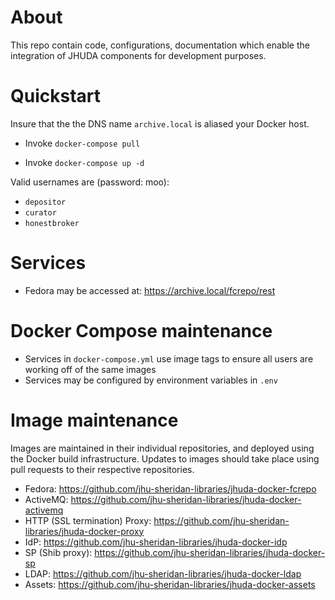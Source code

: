 # About
This repo contain code, configurations, documentation which enable the integration of JHUDA components for development purposes.

# Quickstart
Insure that the the DNS name `archive.local` is aliased your Docker host.

* Invoke `docker-compose pull`

* Invoke `docker-compose up -d`

Valid usernames are (password: moo):
* `depositor`
* `curator`
* `honestbroker`

# Services

* Fedora may be accessed at: https://archive.local/fcrepo/rest

# Docker Compose maintenance

* Services in `docker-compose.yml` use image tags to ensure all users are working off of the same images
* Services may be configured by environment variables in `.env`

# Image maintenance

Images are maintained in their individual repositories, and deployed using the Docker build infrastructure.  Updates to images should take place using pull requests to their respective repositories.

* Fedora: https://github.com/jhu-sheridan-libraries/jhuda-docker-fcrepo
* ActiveMQ: https://github.com/jhu-sheridan-libraries/jhuda-docker-activemq
* HTTP (SSL termination) Proxy: https://github.com/jhu-sheridan-libraries/jhuda-docker-proxy 
* IdP: https://github.com/jhu-sheridan-libraries/jhuda-docker-idp
* SP (Shib proxy): https://github.com/jhu-sheridan-libraries/jhuda-docker-sp
* LDAP: https://github.com/jhu-sheridan-libraries/jhuda-docker-ldap
* Assets: https://github.com/jhu-sheridan-libraries/jhuda-docker-assets

